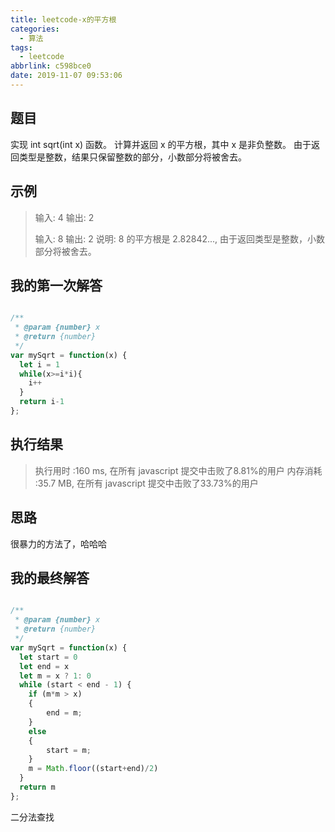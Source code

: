 ```yaml
---
title: leetcode-x的平方根
categories:
  - 算法
tags:
  - leetcode
abbrlink: c598bce0
date: 2019-11-07 09:53:06
---
```


## 题目

实现 int sqrt(int x) 函数。
计算并返回 x 的平方根，其中 x 是非负整数。
由于返回类型是整数，结果只保留整数的部分，小数部分将被舍去。

## 示例

> 输入: 4
> 输出: 2
> 
> 输入: 8
> 输出: 2
> 说明: 8 的平方根是 2.82842..., 
>      由于返回类型是整数，小数部分将被舍去。

## 我的第一次解答

```javascript

/**
 * @param {number} x
 * @return {number}
 */
var mySqrt = function(x) {
  let i = 1
  while(x>=i*i){
    i++
  }
  return i-1
};

```

##  执行结果

> 执行用时 :160 ms, 在所有 javascript 提交中击败了8.81%的用户
> 内存消耗 :35.7 MB, 在所有 javascript 提交中击败了33.73%的用户

## 思路

很暴力的方法了，哈哈哈

## 我的最终解答

```javascript

/**
 * @param {number} x
 * @return {number}
 */
var mySqrt = function(x) {
  let start = 0
  let end = x
  let m = x ? 1: 0
  while (start < end - 1) {
    if (m*m > x)
    {
        end = m;
    }
    else
    {
        start = m; 
    }
    m = Math.floor((start+end)/2)
  }
  return m
};

```
二分法查找